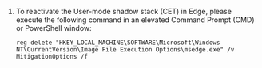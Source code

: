 1. To reactivate the User-mode shadow stack (CET) in Edge, please execute the following command in an elevated Command Prompt (CMD) or PowerShell window:
    ```
    reg delete "HKEY_LOCAL_MACHINE\SOFTWARE\Microsoft\Windows NT\CurrentVersion\Image File Execution Options\msedge.exe" /v MitigationOptions /f
    ```
